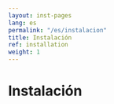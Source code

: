```yaml
---
layout: inst-pages
lang: es
permalink: "/es/instalacion"
title: Instalación
ref: installation
weight: 1
---
```


# Instalación
